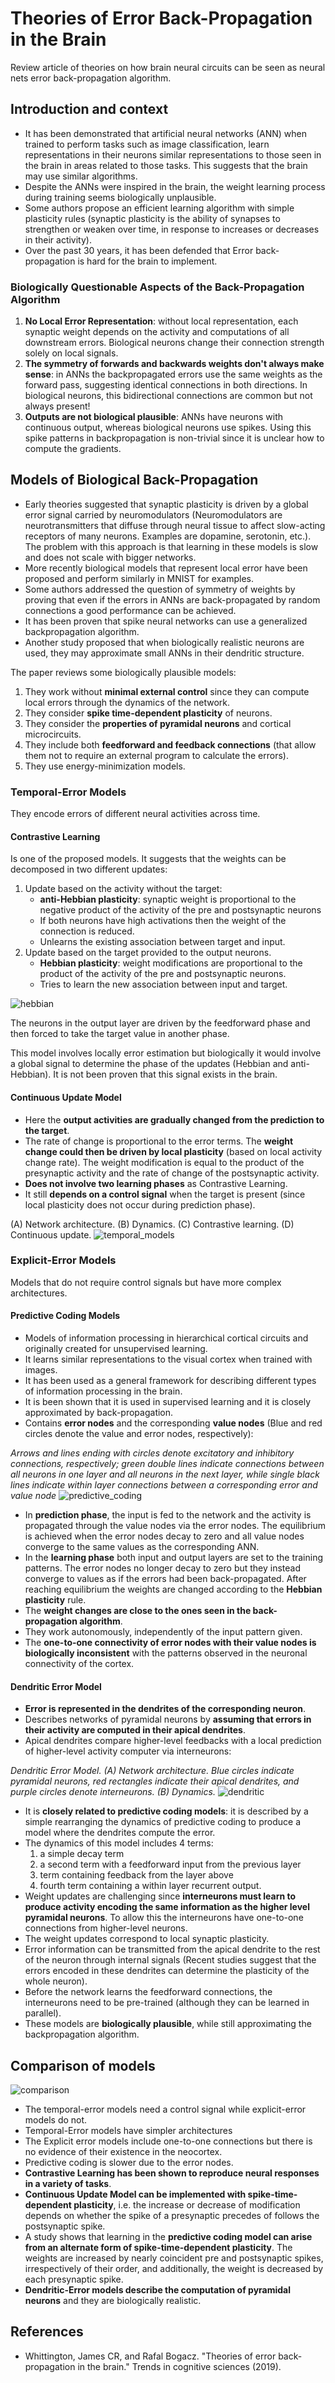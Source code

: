 # Theories of Error Back-Propagation in the Brain

Review article of theories on how brain neural circuits can be seen as neural nets error back-propagation algorithm. 

## Introduction and context

- It has been demonstrated that artificial neural networks (ANN) when trained to perform tasks such as image classification, learn representations in their neurons similar representations to those seen in the brain in areas related to those tasks. This suggests that the brain may use similar algorithms.
- Despite the ANNs were inspired in the brain, the weight learning process during training seems biologically unplausible. 
- Some authors propose an efficient learning algorithm with simple plasticity rules (synaptic plasticity is the ability of synapses to strengthen or weaken over time, in response to increases or decreases in their activity).
- Over the past 30 years, it has been defended that Error back-propagation is hard for the brain to implement.

### Biologically Questionable Aspects of the Back-Propagation Algorithm

1. **No Local Error Representation**: without local representation, each synaptic weight depends on the activity and computations of all downstream errors. Biological neurons change their connection strength solely on local signals.
2. **The symmetry of forwards and backwards weights don't always make sense**: in ANNs the backpropagated errors use the same weights as the forward pass, suggesting identical connections in both directions. In biological neurons, this bidirectional connections are common but not always present!
3. **Outputs are not biological plausible**: ANNs have neurons with continuous output, whereas biological neurons use spikes. Using this spike patterns in backpropagation is non-trivial since it is unclear how to compute the gradients.

## Models of Biological Back-Propagation

- Early theories suggested that synaptic plasticity is driven by a global error signal carried by neuromodulators (Neuromodulators are neurotransmitters that diffuse through neural tissue to affect slow-acting receptors of many neurons. Examples are dopamine, serotonin, etc.). The problem with this approach is that learning in these models is slow and does not scale with bigger networks.
- More recently biological models that represent local error have been proposed and perform similarly in MNIST for examples.
- Some authors addressed the question of symmetry of weights by proving that even if the errors in ANNs are back-propagated by random connections a good performance can be achieved.
- It has been proven that spike neural networks can use a generalized backpropagation algorithm. 
- Another study proposed that when biologically realistic neurons are used, they may approximate small ANNs in their dendritic structure.
  
The paper reviews some biologically plausible models:

1. They work without **minimal external control** since they can compute local errors through the dynamics of the network.
2. They consider **spike time-dependent plasticity** of neurons.
3. They consider the **properties of pyramidal neurons** and cortical microcircuits. 
4. They include both **feedforward and feedback connections** (that allow them not to require an external program to calculate the errors).
5. They use energy-minimization models.

### Temporal-Error Models

They encode errors of different neural activities across time.

#### Contrastive Learning

Is one of the proposed models. It suggests that the weights can be decomposed in two different updates:

  1. Update based on the activity without the target:
     - **anti-Hebbian plasticity**: synaptic weight is proportional to the negative product of the activity of the pre and postsynaptic neurons
     - If both neurons have high activations then the weight of the connection is reduced.
     - Unlearns the existing association between target and input.
  2. Update based on the target provided to the output neurons.
     - **Hebbian plasticity**: weight modifications are proportional to the product of the activity of the pre and postsynaptic neurons.
     - Tries to learn the new association between input and target.
  
  ![hebbian](assets/hebbian_learning.png)

The neurons in the output layer are driven by the feedforward phase and then forced to take the target value in another phase.

This model involves locally error estimation but biologically it would involve a global signal to determine the phase of the updates (Hebbian and anti-Hebbian). It is not been proven that this signal exists in the brain.

#### Continuous Update Model

- Here the **output activities are gradually changed from the prediction to the target**.
- The rate of change is proportional to the error terms. The **weight change could then be driven by local plasticity** (based on local activity change rate). The weight modification is equal to the product of the presynaptic activity and the rate of change of the postsynaptic activity.
- **Does not involve two learning phases** as Contrastive Learning.
- It still **depends on a control signal** when the target is present (since local plasticity does not occur during prediction phase).

(A) Network architecture. (B) Dynamics. (C) Contrastive learning. (D) Continuous update.
![temporal_models](assets/temporal_models.jpg)

### Explicit-Error Models

Models that do not require control signals but have more complex architectures.

#### Predictive Coding Models

- Models of information processing in hierarchical cortical circuits and originally created for unsupervised learning.
- It learns similar representations to the visual cortex when trained with images.
- It has been used as a general framework for describing different types of information processing in the brain.
- It is been shown that it is used in supervised learning and it is closely approximated by back-propagation.
- Contains **error nodes** and the corresponding **value nodes** (Blue and red circles denote the value and error nodes, respectively):

_Arrows and lines ending with circles denote excitatory and inhibitory connections, respectively; green double lines indicate connections between all neurons in one layer and all neurons in the next layer, while single black lines indicate within layer connections between a corresponding error and value node_
![predictive_coding](assets/predictive_coding.jpg)

- In **prediction phase**, the input is fed to the network and the activity is propagated through the value nodes via the error nodes. The equilibrium is achieved when the error nodes decay to zero and all value nodes converge to the same values as the corresponding ANN.
- In the **learning phase** both input and output layers are set to the training patterns. The error nodes no longer decay to zero but they instead converge to values as if the errors had been back-propagated. After reaching equilibrium the weights are changed according to the **Hebbian plasticity** rule.
- The **weight changes are close to the ones seen in the back-propagation algorithm**.
- They work autonomously, independently of the input pattern given.
- The **one-to-one connectivity of error nodes with their value nodes is biologically inconsistent** with the patterns observed in the neuronal connectivity of the cortex.

#### Dendritic Error Model

- **Error is represented in the dendrites of the corresponding neuron**.
- Describes networks of pyramidal neurons by **assuming that errors in their activity are computed in their apical dendrites**.
- Apical dendrites compare higher-level feedbacks with a local prediction of higher-level activity computer via interneurons:

_Dendritic Error Model. (A) Network architecture. Blue circles indicate pyramidal neurons, red rectangles indicate their apical dendrites, and purple circles denote interneurons. (B) Dynamics._
![dendritic](assets/dendritic_models.jpg)

- It is **closely related to predictive coding models**: it is described by a simple rearranging the dynamics of predictive coding to produce a model where the dendrites compute the error. 
- The dynamics of this model includes 4 terms:
  1. a simple decay term
  2. a second term with a feedforward input from the previous layer
  3. term containing feedback from the layer above
  4. fourth term containing a within layer recurrent output.
- Weight updates are challenging since **interneurons must learn to produce activity encoding the same information as the higher level pyramidal neurons**. To allow this the interneurons have one-to-one connections from higher-level neurons.
- The weight updates correspond to local synaptic plasticity.
- Error information can be transmitted from the apical dendrite to the rest of the neuron through internal signals (Recent studies suggest that the errors encoded in these dendrites can determine the plasticity of the whole neuron).
- Before the network learns the feedforward connections, the interneurons need to be pre-trained (although they can be learned in parallel).
- These models are **biologically plausible**, while still approximating the backpropagation algorithm.

## Comparison of models

![comparison](assets/comparison.png)

- The temporal-error models need a control signal while explicit-error models do not.
- Temporal-Error models have simpler architectures
- The Explicit error models include one-to-one connections but there is no evidence of their existence in the neocortex.
- Predictive coding is slower due to the error nodes.
- **Contrastive Learning has been shown to reproduce neural responses in a variety of tasks**.
- **Continuous Update Model can be implemented with spike-time-dependent plasticity**, i.e. the increase or decrease of modification depends on whether the spike of a presynaptic precedes of follows the postsynaptic spike.
- A study shows that learning in the **predictive coding model can arise from an alternate form of spike-time-dependent plasticity**. The weights are increased by nearly coincident pre and postsynaptic spikes, irrespectively of their order, and additionally, the weight is decreased by each presynaptic spike.
- **Dendritic-Error models describe the computation of pyramidal neurons** and they are biologically realistic.

## References
- Whittington, James CR, and Rafal Bogacz. "Theories of error back-propagation in the brain." Trends in cognitive sciences (2019).